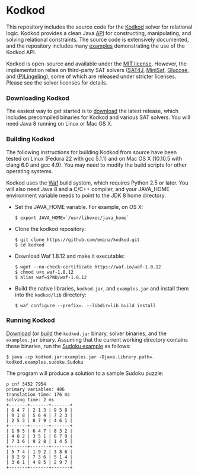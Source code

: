 Kodkod
=======

This repository includes the source code for the
[Kodkod](http://emina.github.io/kodkod/) solver for relational
logic.  Kodkod provides a clean Java [API](http://emina.github.io/kodkod/doc/) for constructing,
manipulating, and solving relational constraints. The
source code is extensively documented, and the repository includes
many [examples](https://github.com/emina/kodkod/tree/master/examples/kodkod/examples) demonstrating the use of the Kodkod API.

Kodkod is open-source and available under the [MIT license](LICENSE). However, the implementation relies on third-party SAT solvers ([SAT4J](http://www.sat4j.org), [MiniSat](http://minisat.se), [Glucose](http://www.labri.fr/perso/lsimon/glucose/), and [(P)Lingeling](http://fmv.jku.at/lingeling/)), some of which are released under stricter licenses. Please see the solver licenses for details.  

### Downloading Kodkod

The easiest way to get started is to [download](https://github.com/emina/kodkod/releases) the latest release, which includes precompiled binaries for Kodkod and various SAT solvers. You will need Java 8 running on Linux or Mac OS X.


### Building Kodkod

The following instructions for building Kodkod from source have been
tested on Linux (Fedora 22 with gcc 5.1.1) and on Mac OS X (10.10.5 with clang 6.0 and gcc 4.9). You may
need to modify the build scripts for other operating systems.

Kodkod uses the [Waf](https://github.com/waf-project/waf) build
system, which requires Python 2.5 or later. You will also need Java 8
and a C/C++ compiler, and your JAVA_HOME environment variable needs to
point to the JDK 8 home directory.

* Set the JAVA_HOME variable.  For example, on OS X:

  ``$ export JAVA_HOME=`/usr/libexec/java_home` ``

* Clone the kodkod repository:

  `$ git clone https://github.com/emina/kodkod.git`  
  `$ cd kodkod`  

* Download Waf 1.8.12 and make it executable:

  `$ wget --no-check-certificate https://waf.io/waf-1.8.12`  
  `$ chmod u+x waf-1.8.12`   
  `$ alias waf=$PWD/waf-1.8.12`

* Build the native libraries, ``kodkod.jar``, and ``examples.jar`` and install them into the ``kodkod/lib`` directory:

  `$ waf configure --prefix=. --libdir=lib build install`  

### Running Kodkod

[Download](#downloading-kodkod) (or [build](#building-kodkod) the ``kodkod.jar`` binary, solver binaries, and the ``examples.jar`` binary. Assuming that the current working directory contains these binaries, run the  [Sudoku example](https://github.com/emina/kodkod/blob/master/examples/kodkod/examples/sudoku/Sudoku.java) as follows:

  `$ java -cp kodkod.jar:examples.jar -Djava.library.path=. kodkod.examples.sudoku.Sudoku`  

The program will produce a solution to a sample Sudoku puzzle:

```
p cnf 3452 7954
primary variables: 486
translation time: 176 ms
solving time: 2 ms
+-------+-------+-------+
| 6 4 7 | 2 1 3 | 9 5 8 |
| 9 1 8 | 5 6 4 | 7 2 3 |
| 2 5 3 | 8 7 9 | 4 6 1 |
+-------+-------+-------+
| 1 9 5 | 6 4 7 | 8 3 2 |
| 4 8 2 | 3 5 1 | 6 7 9 |
| 7 3 6 | 9 2 8 | 1 4 5 |
+-------+-------+-------+
| 5 7 4 | 1 9 2 | 3 8 6 |
| 8 2 9 | 7 3 6 | 5 1 4 |
| 3 6 1 | 4 8 5 | 2 9 7 |
+-------+-------+-------+
```
